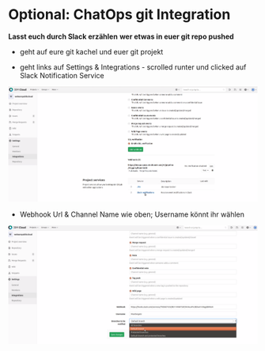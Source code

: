 # Optional: ChatOps git Integration

**Lasst euch durch Slack erzählen** **wer etwas in euer git repo pushed**

- geht auf eure git kachel und euer git projekt

- geht links auf Settings & Integrations - scrolled runter und clicked auf Slack Notification Service

![](../../../.gitbook/assets/image%20%2839%29.png)

- Webhook Url & Channel Name wie oben; Username könnt ihr wählen

![](../../../.gitbook/assets/image%20%2837%29.png)

